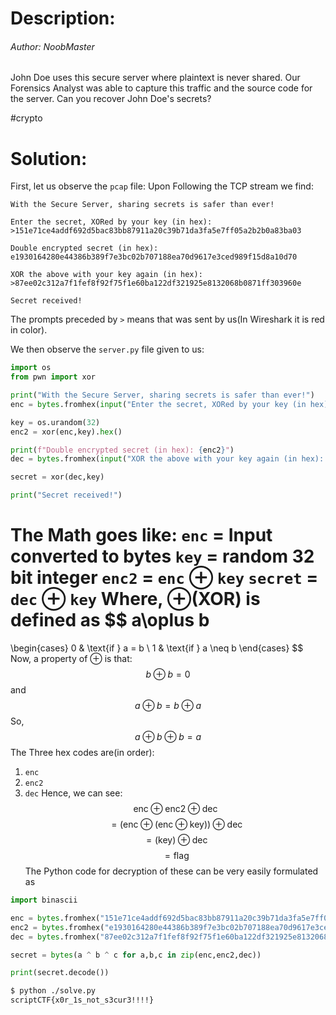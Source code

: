 # Description:

###### Author: NoobMaster

John Doe uses this secure server where plaintext is never shared. Our Forensics Analyst was able to capture this traffic and the source code for the server. Can you recover John Doe's secrets?

#crypto
# Solution:
First, let us observe the `pcap` file:
Upon Following the TCP stream we find:
```Text
With the Secure Server, sharing secrets is safer than ever!

Enter the secret, XORed by your key (in hex): >151e71ce4addf692d5bac83bb87911a20c39b71da3fa5e7ff05a2b2b0a83ba03

Double encrypted secret (in hex): e1930164280e44386b389f7e3bc02b707188ea70d9617e3ced989f15d8a10d70

XOR the above with your key again (in hex): >87ee02c312a7f1fef8f92f75f1e60ba122df321925e8132068b0871ff303960e

Secret received!
```
The prompts preceded by `>` means that was sent by us(In Wireshark it is red in color).

We then observe the `server.py` file given to us:
```python
import os
from pwn import xor

print("With the Secure Server, sharing secrets is safer than ever!")
enc = bytes.fromhex(input("Enter the secret, XORed by your key (in hex): ").strip())

key = os.urandom(32)
enc2 = xor(enc,key).hex()

print(f"Double encrypted secret (in hex): {enc2}")
dec = bytes.fromhex(input("XOR the above with your key again (in hex): ").strip())

secret = xor(dec,key)

print("Secret received!")
```

The Math goes like:
`enc` = Input converted to bytes
`key` = random 32 bit integer
`enc2` = `enc` $\oplus$ `key`
`secret` = `dec` $\oplus$ `key`
Where, $\oplus$(XOR) is defined as
$$
a\oplus b 
= 
\begin{cases}
   0 & \text{if } a = b \\
   1 & \text{if } a \neq b
\end{cases}
$$
Now, a property of $\oplus$ is that:
$$b \oplus b = 0$$
and 
$$a \oplus b = b \oplus a$$
So,
$$a \oplus b \oplus b = a$$
The Three hex codes are(in order):
1. `enc`
2. `enc2`
3. `dec`
Hence, we can see:
$$
\text{enc} \oplus \text{enc2} \oplus \text{dec}
$$
$$= 
\left(\text{enc}  
\oplus 
\left(\text{enc}  \oplus \text{key}\right)
\right)   
\oplus \text{dec}
$$
$$= 
\left( \text{key} \right)   
\oplus \text{dec}
$$
$$ = \text{flag}$$
The Python code for decryption of these can be very easily formulated as 
```Python title=solve.py
import binascii

enc = bytes.fromhex("151e71ce4addf692d5bac83bb87911a20c39b71da3fa5e7ff05a2b2b0a83ba03")
enc2 = bytes.fromhex("e1930164280e44386b389f7e3bc02b707188ea70d9617e3ced989f15d8a10d70")
dec = bytes.fromhex("87ee02c312a7f1fef8f92f75f1e60ba122df321925e8132068b0871ff303960e")

secret = bytes(a ^ b ^ c for a,b,c in zip(enc,enc2,dec))

print(secret.decode())
```

```bash
$ python ./solve.py
scriptCTF{x0r_1s_not_s3cur3!!!!}
```